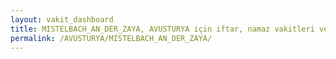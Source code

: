 ```yaml
---
layout: vakit_dashboard
title: MISTELBACH_AN_DER_ZAYA, AVUSTURYA için iftar, namaz vakitleri ve hava durumu - ilçe/eyalet seç
permalink: /AVUSTURYA/MISTELBACH_AN_DER_ZAYA/
---
```


<script type="text/javascript">
  var GLOBAL_COUNTRY = 'AVUSTURYA';
  var GLOBAL_CITY = 'MISTELBACH_AN_DER_ZAYA';
  var GLOBAL_STATE = '';
  var lat = 72;
  var lon = 21;
</script>
